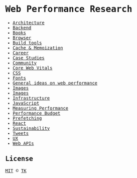 <samp>

# Web Performance Research

- [Architecture](architecture)
- [Backend](backend)
- [Books](books)
- [Browser](browser)
- [Build tools](build-tools)
- [Cache & Memoization](cache-and-memoization)
- [Career](career)
- [Case Studies](case-studies)
- [Community](community)
- [Core Web Vitals](core-web-vitals)
- [CSS](css)
- [Fonts](fonts)
- [General ideas on web performance](general)
- [Images](images)
- [Images](images)
- [Infrastructure](infrastructure)
- [JavaScript](javascript)
- [Measuring Performance](measuring-performance)
- [Performance Budget](performance-budget)
- [Prefetching](prefetching)
- [React](react)
- [Sustainability](sustainability)
- [Tweets](tweets)
- [UX](ux)
- [Web APIs](web-apis)

## License

[MIT](/LICENSE) © [TK](https://iamtk.co)

</samp>
